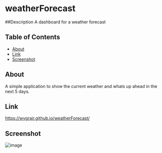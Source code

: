 # weatherForecast
##Description
A dashboard for a weather forecast


## Table of Contents

- [About](#about)
- [Link](#link)
- [Screenshot](#screenshot)

## About
A simple application to show the current weather and whats up ahead in the next 5 days.

## Link
https://wygrajr.github.io/weatherForecast/

## Screenshot
![image](https://github.com/wygrajr/weatherForecast/assets/122579820/e293fdc9-e4ea-4bf9-8c1d-7e7bbad55698)


